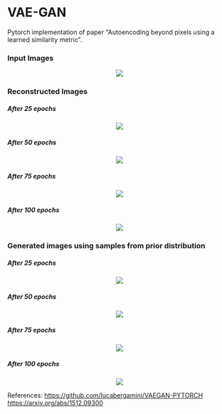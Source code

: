 # VAE-GAN
Pytorch implementation of paper "Autoencoding beyond pixels using a learned similarity metric".

### Input Images
<p align="center"><img src="/results/original.png"></p>


### Reconstructed Images
##### After 25 epochs
<p align="center"><img src="/results/reconstructed25.png"></p>

##### After 50 epochs
<p align="center"><img src="/results/reconstructed50.png"></p>

##### After 75 epochs
<p align="center"><img src="/results/reconstructed75.png"></p>

##### After 100 epochs
<p align="center"><img src="/results/reconstructed100.png"></p>


### Generated images using samples from prior distribution
##### After 25 epochs
<p align="center"><img src="/results/generated25.png"></p>

##### After 50 epochs
<p align="center"><img src="/results/generated50.png"></p>

##### After 75 epochs
<p align="center"><img src="/results/generated75.png"></p>

##### After 100 epochs
<p align="center"><img src="/results/generated100.png"></p>

References:
https://github.com/lucabergamini/VAEGAN-PYTORCH
https://arxiv.org/abs/1512.09300
